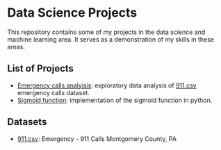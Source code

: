 # Data Science Projects

This repository contains some of my projects in the data science and machine learning area. It serves as a demonstration of my skills in these areas. 

## List of Projects
- [Emergency calls analyisis](https://github.com/roemvaar/data-science-projects/blob/master/emergency-calls-analysis.ipynb): exploratory data analysis of [911.csv](https://www.kaggle.com/mchirico/montcoalert) emergency calls dataset.
- [Sigmoid function](https://github.com/roemvaar/data-science-projects/blob/master/sigmoid-function.ipynb): implementation of the sigmoid function in python. 

## Datasets
- [911.csv](https://www.kaggle.com/mchirico/montcoalert): Emergency - 911 Calls Montgomery County, PA
